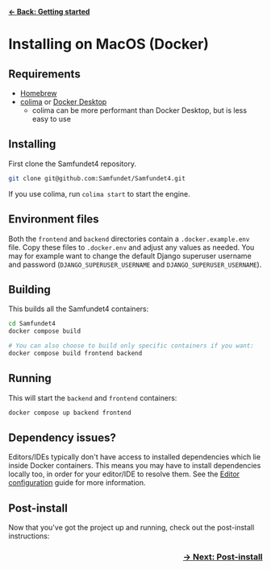[**&larr; Back: Getting started**](../introduction.md)

# Installing on MacOS (Docker)

## Requirements

- [Homebrew](https://docs.brew.sh/Installation)
- [colima](https://github.com/abiosoft/colima?tab=readme-ov-file#getting-started)
  or [Docker Desktop](https://www.docker.com/products/docker-desktop/)
  - colima can be more performant than Docker Desktop, but is less easy to use

## Installing

First clone the Samfundet4 repository.

```bash
git clone git@github.com:Samfundet/Samfundet4.git
```

If you use colima, run `colima start` to start the engine.

## Environment files

Both the `frontend` and `backend` directories contain a `.docker.example.env` file. Copy these files to `.docker.env`
and adjust any values as needed. You may for example want to change the default Django superuser username and
password (`DJANGO_SUPERUSER_USERNAME` and `DJANGO_SUPERUSER_USERNAME`).

## Building

This builds all the Samfundet4 containers:

```bash
cd Samfundet4
docker compose build

# You can also choose to build only specific containers if you want:
docker compose build frontend backend
```

## Running

This will start the `backend` and `frontend` containers:

```bash
docker compose up backend frontend
```

## Dependency issues?

Editors/IDEs typically don't have access to installed dependencies which lie inside Docker containers. This means you
may have to install dependencies locally too, in order for your editor/IDE to resolve them. See
the [Editor configuration](../introduction.md#editor-configuration) guide for more information.

## Post-install

Now that you've got the project up and running, check out the post-install instructions:

<h3 align="right">
<a href="/docs/install/post-install.md">&rarr; Next: Post-install</a>
</h3>
